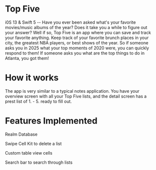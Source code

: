 # Top Five
i0S 13 & Swift 5 -- Have you ever been asked what's your favorite movies/music albums of the year? Does it take you a while to figure out your answer? Well if so, Top Five is an app where you can save and track your favorite anything. Keep track of your favorite brunch places in your city, the greatest NBA players, or best shows of the year. So if someone asks you in 2025 what your top moments of 2020 were, you can quickly respond to them! If someone asks you what are the top things to do in Atlanta, you got them! 

# How it works
The app is very similar to a typical notes application. You have your overview screen with all your Top Five lists, and the detail screen has a prest list of 1. - 5. ready to fill out. 

# Features Implemented 
Realm Database

Swipe Cell Kit to delete a list 

Custom table view cells 

Search bar to search through lists

